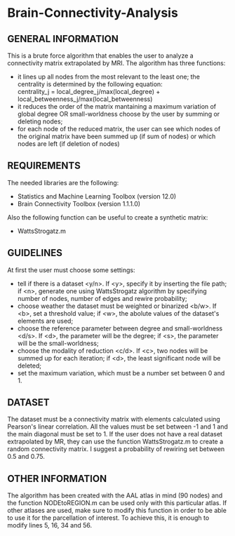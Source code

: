 # Brain-Connectivity-Analysis

## GENERAL INFORMATION
This is a brute force algorithm that enables the user to analyze a connectivity matrix extrapolated by MRI.
The algorithm has three functions:
* it lines up all nodes from the most relevant to the least one; the centrality is determined by the following equation:           
  centrality_j = local_degree_j/max(local_degree) + local_betweenness_j/max(local_betweenness)
* it reduces the order of the matrix mantaining a maximum variation of global degree OR small-worldness choose by the user by summing or deleting nodes;
* for each node of the reduced matrix, the user can see which nodes of the original matrix have been summed up (if sum of nodes) or which nodes are left (if deletion of nodes)

## REQUIREMENTS
The needed libraries are the following:

* Statistics and Machine Learning Toolbox (version 12.0)
* Brain Connectivity Toolbox (version 1.1.1.0)

Also the following function can be useful to create a synthetic matrix:
* WattsStrogatz.m

## GUIDELINES
At first the user must choose some settings:
* tell if there is a dataset <y/n>. If <y\>, specify it by inserting the file path; if <n\>, generate one using WattsStrogatz algorithm by specifying number of nodes, number of edges and rewire probability;
* choose weather the dataset must be weighted or binarized <b/w>. If <b\>, set a threshold value; if <w\>, the abolute values of the dataset's elements are used;
* choose the reference parameter between degree and small-worldness <d/s>. If <d\>, the parameter will be the degree; if <s\>, the parameter will be the small-worldness;
* choose the modality of reduction <c/d>. If <c\>, two nodes will be summed up for each iteration; if <d\>, the least significant node will be deleted;
* set the maximum variation, which must be a number set between 0 and 1.

## DATASET
The dataset must be a connectivity matrix with elements calculated using Pearson's linear correlation. All the values must be set between -1 and 1 and the main diagonal must be set to 1.
If the user does not have a real dataset extrapolated by MR, they can use the function WattsStrogatz.m to create a random connectivity matrix. I suggest a probability of rewiring set between 0.5 and 0.75.

## OTHER INFORMATION
The algorithm has been created with the AAL atlas in mind (90 nodes) and the function NODEtoREGION.m can be used only with this particular atlas. If other atlases are used, make sure to modify this function in order to be able to use it for the parcellation of interest. To achieve this, it is enough to modify lines 5, 16, 34 and 56.
